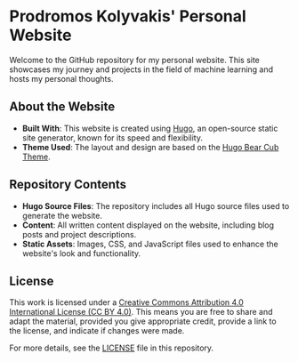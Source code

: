 # Prodromos Kolyvakis' Personal Website

Welcome to the GitHub repository for my personal website. This site showcases my journey and projects in the field of machine learning and hosts my personal thoughts.

## About the Website

- **Built With**: This website is created using [Hugo](https://gohugo.io/), an open-source static site generator, known for its speed and flexibility.
- **Theme Used**: The layout and design are based on the [Hugo Bear Cub Theme](https://github.com/clente/hugo-bearcub).

## Repository Contents

- **Hugo Source Files**: The repository includes all Hugo source files used to generate the website.
- **Content**: All written content displayed on the website, including blog posts and project descriptions.
- **Static Assets**: Images, CSS, and JavaScript files used to enhance the website's look and functionality.

## License

This work is licensed under a [Creative Commons Attribution 4.0 International License (CC BY 4.0)](https://creativecommons.org/licenses/by/4.0/legalcode). This means you are free to share and adapt the material, provided you give appropriate credit, provide a link to the license, and indicate if changes were made.

For more details, see the [LICENSE](LICENSE) file in this repository.
